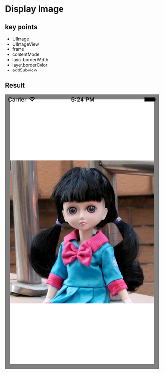 # Display Image

## key points
- UIImage
- UIImageView
- frame
- contentMode
- layer.borderWidth
- layer.borderColor
- addSubview

## Result

![result](1.png)
